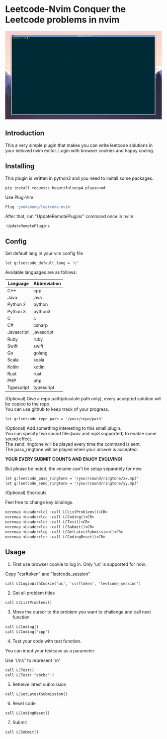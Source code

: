# Leetcode-Nvim Conquer the Leetcode problems in nvim

![Leetcode in vim](https://github.com/youkabeng/leetcode-nvim/raw/master/demo.gif)

## <a id="introduction"></a>Introduction

This a very simple plugin that makes you can write leetcode solutions in your beloved nvim editor.
Login with browser cookies and happy coding.

## <a id="installing"></a>Installing

This plugin is written in python3 and you need to install some packages.
```
pip install requests beautifulsoup4 playsound
```

Use Plug-Vim

```Bash
Plug 'youkabeng/leetcode-nvim'
```

After that, run "UpdateRemotePlugins" command once in nvim.

```
:UpdateRemotePlugins
```

## <a if="config"></a>Config

Set default lang in your vim config file

```
let g:leetcode_default_lang = 'c'
```

Available languages are as follows:

|Language|Abbreviation|
|--------|------------|
|C++|cpp|
|Java|java|
|Python 2|python|
|Python 3|python3|
|C|c|
|C#|csharp|
|Javascript|javascript|
|Ruby|ruby|
|Swift|swift|
|Go|golang|
|Scala|scala|
|Kotlin|kotlin|
|Rust|rust|
|PHP|php|
|Typescript|typescript|

(Optional) Give a repo path(absolute path only), every accepted solution will be copied to the repo.    
You can use github to keep track of your progress.

```
let g:leetcode_repo_path = '/your/repo/path'
```

(Optional) Add something interesting to this small plugin.    
You can specify two sound files(wav and mp3 supported) to enable some sound effect.    
The send_ringtone will be played every time the command is sent.    
The pass_ringtone will be played when your answer is accepted.    

**YOUR EVERY SUBMIT COUNTS AND ENJOY EVOLVING!**

But please be noted, the volume can't be setup separately for now.

```
let g:leetcode_pass_ringtone = '/your/sound/ringtone/xx.mp3'
let g:leetcode_send_ringtone = '/your/sound/ringtone/yy.mp3'
```

(Optional) Shortcuts

Feel free to change key bindings.

```
noremap <Leader>lcl :call LCListProblems()<CR>
noremap <Leader>lcc :call LCCoding()<CR>
noremap <Leader>lct :call LCTest()<CR>
noremap <Leader>lcs :call LCSubmit()<CR>
noremap <Leader>lcg :call LCGetLatestSubmission()<CR>
noremap <Leader>lcr :call LCCodingReset()<CR>
```


## <a id="usage"></a>Usage

1. First use browser cookie to log in. Only 'us' is supported for now.

Copy "csrftoken" and "leetcode_session"

```
call LCLoginWithCookie('us', 'csrftoken', 'leetcode_session')
```

2. Get all problem titles

```
call LCListProblems()
```

3. Move the cursor to the problem you want to challenge and call next function

```
call LCCoding()
call LCCoding('cpp')
```

4. Test your code with test function.

You can input your testcase as a parameter.

Use '//n//' to represent '\n'

```
call LCTest()
call LCTest('"abcbc"')
```

5. Retrieve latest submission

```
call LCGetLatestSubmission()
```

6. Reset code

```
call LCCodingReset()
```

7. Submit
```
call LCSubmit()
```
